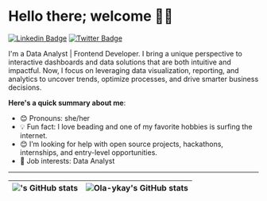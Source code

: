 # Hello there; welcome 👋🏾
 [![Linkedin Badge](https://img.shields.io/badge/-olayinkaakeju-blue?style=for-the-badge&logo=Linkedin&logoColor=white&link=https://linkedin.com/in/akejuolayinka)](https://linkedin.com/in/akejuolayinka)
 [![Twitter Badge](https://img.shields.io/badge/-@ykay_akeju-1ca0f1?style=for-the-badge&logo=twitter&logoColor=white&link=https://twitter.com/ykay_akeju)](https://twitter.com/ykay_akeju)

I'm a Data Analyst | Frontend Developer. I bring a unique perspective to interactive dashboards and data solutions that are both intuitive and impactful. Now, I focus on leveraging data visualization, reporting, and analytics to uncover trends, optimize processes, and drive smarter business decisions.


**Here's a quick summary about me**:

- 😊 Pronouns: she/her
- 💡 Fun fact: I love beading and one of my favorite hobbies is surfing the internet.
- 😊 I’m looking for help with open source projects, hackathons, internships, and entry-level opportunities.
- 💼 Job interests: Data Analyst

---

| <img align="center" src="https://github-readme-stats.vercel.app/api?username=ola-ykay&show_icons=true&include_all_commits=true&hide_border=true" alt="'s GitHub stats" /> | <img align="center" src="https://github-readme-stats.vercel.app/api/top-langs/?username=ola-ykay&langs_count=8&layout=compact&hide_border=true" alt="Ola-ykay's GitHub stats" /> |
| ------------- | ------------- |
